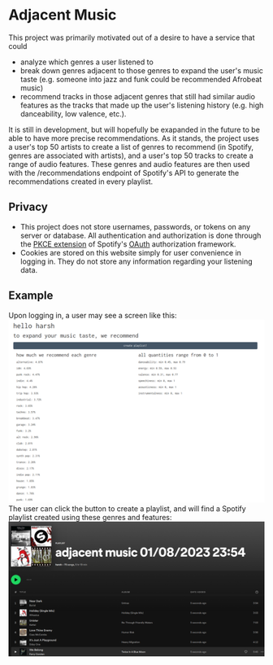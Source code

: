 # Adjacent Music
This project was primarily motivated out of a desire to have a service that could
* analyze which genres a user listened to
* break down genres adjacent to those genres to expand the user's music taste (e.g. someone into jazz and funk could be recommended Afrobeat music)
* recommend tracks in those adjacent genres that still had similar audio features as the tracks that made up the user's listening history (e.g. high danceability, low valence, etc.).
</ul>
It is still in development, but will hopefully be exapanded in the future to be able to have more precise recommendations. As it stands, the project uses a user's top 50 artists to create a list of genres to recommend (in Spotify, genres are associated with artists), and a user's top 50 tracks to create a range of audio features. These genres and audio features are then used with the /recommendations endpoint of Spotify's API to generate the recommendations created in every playlist.
</p>

## Privacy
* This project does not store usernames, passwords, or tokens on any server or database. All authentication and authorization is done through the [PKCE extension](https://oauth.net/2/pkce/) of Spotify's [OAuth](https://developer.spotify.com/documentation/general/guides/authorization/) authorization framework.
* Cookies are stored on this website simply for user convenience in logging in. They do not store any information regarding your listening data.

## Example
Upon logging in, a user may see a screen like this: ![Application](docs/application.png)
The user can click the button to create a playlist, and will find a Spotify playlist created using these genres and features:  ![Playlist](docs/playlist.png)